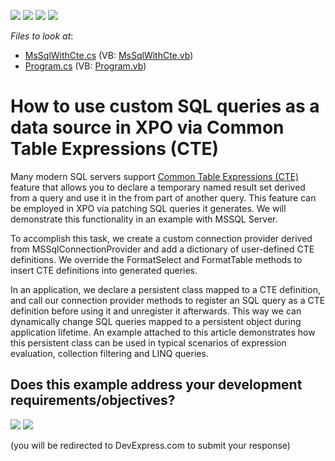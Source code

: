 <!-- default badges list -->
![](https://img.shields.io/endpoint?url=https://codecentral.devexpress.com/api/v1/VersionRange/128586262/19.2.7%2B)
[![](https://img.shields.io/badge/Open_in_DevExpress_Support_Center-FF7200?style=flat-square&logo=DevExpress&logoColor=white)](https://supportcenter.devexpress.com/ticket/details/E3468)
[![](https://img.shields.io/badge/📖_How_to_use_DevExpress_Examples-e9f6fc?style=flat-square)](https://docs.devexpress.com/GeneralInformation/403183)
[![](https://img.shields.io/badge/💬_Leave_Feedback-feecdd?style=flat-square)](#does-this-example-address-your-development-requirementsobjectives)
<!-- default badges end -->
<!-- default file list -->
*Files to look at*:

* [MsSqlWithCte.cs](./CS/S138124/MsSqlWithCte.cs) (VB: [MsSqlWithCte.vb](./VB/S138124/MsSqlWithCte.vb))
* [Program.cs](./CS/S138124/Program.cs) (VB: [Program.vb](./VB/S138124/Program.vb))
<!-- default file list end -->
# How to use custom SQL queries as a data source in XPO via Common Table Expressions (CTE)

Many modern SQL servers support [Common Table Expressions (CTE)](https://en.wikipedia.org/wiki/Hierarchical_and_recursive_queries_in_SQL#Common_table_expression) feature that allows you to declare a temporary named result set derived from a query and use it in the from part of another query. This feature can be employed in XPO via patching SQL queries it generates. We will demonstrate this functionality in an example with MSSQL Server.

To accomplish this task, we create a custom connection provider derived from MSSqlConnectionProvider and add a dictionary of user-defined CTE definitions. We override the FormatSelect and FormatTable methods to insert CTE definitions into generated queries.

In an application, we declare a persistent class mapped to a CTE definition, and call our connection provider methods to register an SQL query as a CTE definition before using it and unregister it afterwards. This way we can dynamically change SQL queries mapped to a persistent object during application lifetime. An example attached to this article demonstrates how this persistent class can be used in typical scenarios of expression evaluation, collection filtering and LINQ queries.

<!-- feedback -->
## Does this example address your development requirements/objectives?

[<img src="https://www.devexpress.com/support/examples/i/yes-button.svg"/>](https://www.devexpress.com/support/examples/survey.xml?utm_source=github&utm_campaign=XPO_how-to-use-custom-sql-queries-as-a-data-source-in-xpo-via-common-table-expressions-cte-e3468&~~~was_helpful=yes) [<img src="https://www.devexpress.com/support/examples/i/no-button.svg"/>](https://www.devexpress.com/support/examples/survey.xml?utm_source=github&utm_campaign=XPO_how-to-use-custom-sql-queries-as-a-data-source-in-xpo-via-common-table-expressions-cte-e3468&~~~was_helpful=no)

(you will be redirected to DevExpress.com to submit your response)
<!-- feedback end -->
